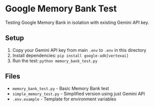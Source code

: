 # Google Memory Bank Test

Testing Google Memory Bank in isolation with existing Gemini API key.

## Setup

1. Copy your Gemini API key from main `.env` to `.env` in this directory
2. Install dependencies: `pip install google-adk[vertexai]`
3. Run the test: `python memory_bank_test.py`

## Files

- `memory_bank_test.py` - Basic Memory Bank test
- `simple_memory_test.py` - Simplified version using just Gemini API
- `.env.example` - Template for environment variables